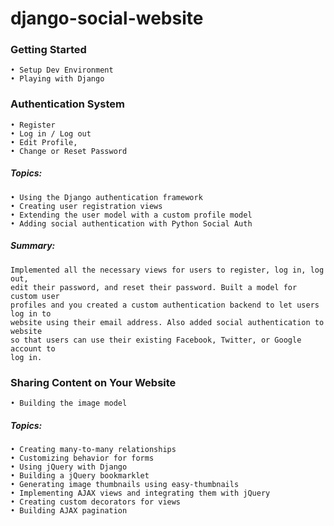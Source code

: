# django-social-website

 ### Getting Started
    • Setup Dev Environment
    • Playing with Django
 ### Authentication System 
    • Register 
    • Log in / Log out
    • Edit Profile, 
    • Change or Reset Password
  
  ##### Topics:
    • Using the Django authentication framework
    • Creating user registration views
    • Extending the user model with a custom profile model
    • Adding social authentication with Python Social Auth
   
  ##### Summary:
  
    Implemented all the necessary views for users to register, log in, log out,
    edit their password, and reset their password. Built a model for custom user
    profiles and you created a custom authentication backend to let users log in to
    website using their email address. Also added social authentication to website
    so that users can use their existing Facebook, Twitter, or Google account to
    log in.
    
  ### Sharing Content on Your Website
    • Building the image model
    
   ##### Topics:
    • Creating many-to-many relationships
    • Customizing behavior for forms
    • Using jQuery with Django
    • Building a jQuery bookmarklet
    • Generating image thumbnails using easy-thumbnails
    • Implementing AJAX views and integrating them with jQuery
    • Creating custom decorators for views
    • Building AJAX pagination
